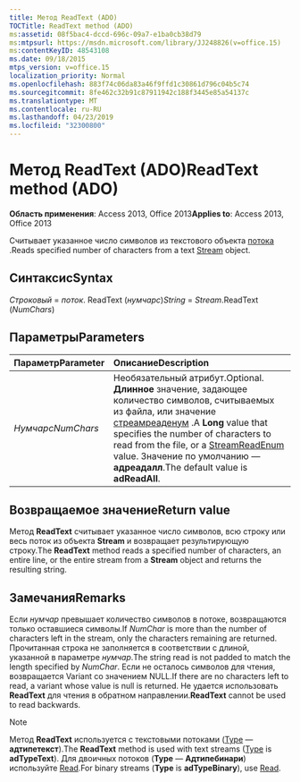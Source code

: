 ```yaml
---
title: Метод ReadText (ADO)
TOCTitle: ReadText method (ADO)
ms:assetid: 08f5bac4-dccd-696c-09a7-e1ba0cb38d79
ms:mtpsurl: https://msdn.microsoft.com/library/JJ248826(v=office.15)
ms:contentKeyID: 48543108
ms.date: 09/18/2015
mtps_version: v=office.15
localization_priority: Normal
ms.openlocfilehash: 883f74c06da83a46f9ffd1c30861d796c04b5c74
ms.sourcegitcommit: 8fe462c32b91c87911942c188f3445e85a54137c
ms.translationtype: MT
ms.contentlocale: ru-RU
ms.lasthandoff: 04/23/2019
ms.locfileid: "32300800"
---
```

# <a name="readtext-method-ado"></a><span data-ttu-id="075f8-102">Метод ReadText (ADO)</span><span class="sxs-lookup"><span data-stu-id="075f8-102">ReadText method (ADO)</span></span>

<span data-ttu-id="075f8-103">**Область применения**: Access 2013, Office 2013</span><span class="sxs-lookup"><span data-stu-id="075f8-103">**Applies to**: Access 2013, Office 2013</span></span>

<span data-ttu-id="075f8-104">Считывает указанное число символов из текстового объекта [потока](stream-object-ado.md) .</span><span class="sxs-lookup"><span data-stu-id="075f8-104">Reads specified number of characters from a text [Stream](stream-object-ado.md) object.</span></span>

## <a name="syntax"></a><span data-ttu-id="075f8-105">Синтаксис</span><span class="sxs-lookup"><span data-stu-id="075f8-105">Syntax</span></span>

<span data-ttu-id="075f8-106">*Строковый* = *поток*. ReadText (*нумчарс*)</span><span class="sxs-lookup"><span data-stu-id="075f8-106">*String* = *Stream*.ReadText (*NumChars*)</span></span>

## <a name="parameters"></a><span data-ttu-id="075f8-107">Параметры</span><span class="sxs-lookup"><span data-stu-id="075f8-107">Parameters</span></span>

|<span data-ttu-id="075f8-108">Параметр</span><span class="sxs-lookup"><span data-stu-id="075f8-108">Parameter</span></span>|<span data-ttu-id="075f8-109">Описание</span><span class="sxs-lookup"><span data-stu-id="075f8-109">Description</span></span>|
|:--------|:----------|
|<span data-ttu-id="075f8-110">*Нумчарс*</span><span class="sxs-lookup"><span data-stu-id="075f8-110">*NumChars*</span></span> |<span data-ttu-id="075f8-111">Необязательный атрибут.</span><span class="sxs-lookup"><span data-stu-id="075f8-111">Optional.</span></span> <span data-ttu-id="075f8-112">**Длинное** значение, задающее количество символов, считываемых из файла, или значение [стреамреаденум](streamreadenum.md) .</span><span class="sxs-lookup"><span data-stu-id="075f8-112">A **Long** value that specifies the number of characters to read from the file, or a [StreamReadEnum](streamreadenum.md) value.</span></span> <span data-ttu-id="075f8-113">Значение по умолчанию — **адреадалл**.</span><span class="sxs-lookup"><span data-stu-id="075f8-113">The default value is **adReadAll**.</span></span>|

## <a name="return-value"></a><span data-ttu-id="075f8-114">Возвращаемое значение</span><span class="sxs-lookup"><span data-stu-id="075f8-114">Return value</span></span>

<span data-ttu-id="075f8-115">Метод **ReadText** считывает указанное число символов, всю строку или весь поток из объекта **Stream** и возвращает результирующую строку.</span><span class="sxs-lookup"><span data-stu-id="075f8-115">The **ReadText** method reads a specified number of characters, an entire line, or the entire stream from a **Stream** object and returns the resulting string.</span></span>

## <a name="remarks"></a><span data-ttu-id="075f8-116">Замечания</span><span class="sxs-lookup"><span data-stu-id="075f8-116">Remarks</span></span>

<span data-ttu-id="075f8-117">Если *нумчар* превышает количество символов в потоке, возвращаются только оставшиеся символы.</span><span class="sxs-lookup"><span data-stu-id="075f8-117">If *NumChar* is more than the number of characters left in the stream, only the characters remaining are returned.</span></span> <span data-ttu-id="075f8-118">Прочитанная строка не заполняется в соответствии с длиной, указанной в параметре *нумчар*.</span><span class="sxs-lookup"><span data-stu-id="075f8-118">The string read is not padded to match the length specified by *NumChar*.</span></span> <span data-ttu-id="075f8-119">Если не осталось символов для чтения, возвращается Variant со значением NULL.</span><span class="sxs-lookup"><span data-stu-id="075f8-119">If there are no characters left to read, a variant whose value is null is returned.</span></span> <span data-ttu-id="075f8-120">Не удается использовать **ReadText** для чтения в обратном направлении.</span><span class="sxs-lookup"><span data-stu-id="075f8-120">**ReadText** cannot be used to read backwards.</span></span>

> [!NOTE]
> <span data-ttu-id="075f8-121">Метод **ReadText** используется с текстовыми потоками ([Type](type-property-ado-stream.md) — **адтипетекст**).</span><span class="sxs-lookup"><span data-stu-id="075f8-121">The **ReadText** method is used with text streams ([Type](type-property-ado-stream.md) is **adTypeText**).</span></span> <span data-ttu-id="075f8-122">Для двоичных потоков (**Type** — **Адтипебинари**) используйте [Read](read-method-ado.md).</span><span class="sxs-lookup"><span data-stu-id="075f8-122">For binary streams (**Type** is **adTypeBinary**), use [Read](read-method-ado.md).</span></span>

